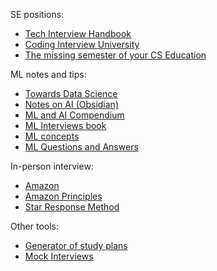 SE positions:
- [Tech Interview Handbook](https://www.techinterviewhandbook.org/software-engineering-interview-guide/)
- [Coding Interview University](https://github.com/jwasham/coding-interview-university)
- [The missing semester of your CS Education](https://missing.csail.mit.edu/)

ML notes and tips:
- [Towards Data Science](https://towardsdatascience.com/acing-machine-learning-interviews-aa73d6d7b07b)
- [Notes on AI (Obsidian)](https://notesonai.com/Notes+on+AI)
- [ML and AI Compendium](https://mlcompendium.gitbook.io/machine-and-deep-learning-compendium/)
- [ML Interviews book](https://huyenchip.com/ml-interviews-book/)
- [ML concepts](https://github.com/jayinai/nail-machine-learning/blob/main/concepts.md)
- [ML Questions and Answers](https://arxiv.org/ftp/arxiv/papers/2201/2201.00650.pdf)

In-person interview:
- [Amazon](https://www.amazon.jobs/en-gb/landing_pages/in-person-interview)
- [Amazon Principles](https://www.carrus.io/blog/amazon-newprinciples)
- [Star Response Method](https://www.thebalancemoney.com/what-is-the-star-interview-response-technique-2061629)

Other tools:
- [Generator of study plans](https://www.techinterviewhandbook.org/grind75)
- [Mock Interviews](https://interviewing.io/?urc=DMCa)
